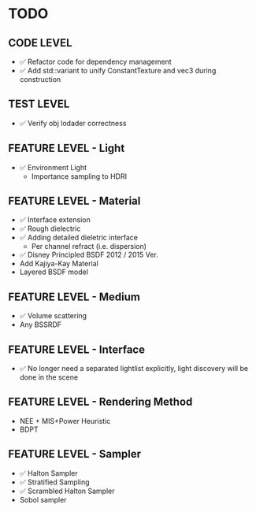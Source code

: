 # TODO

## CODE LEVEL
* ✅ Refactor code for dependency management
* ✅ Add std::variant to unify ConstantTexture and vec3 during construction

## TEST LEVEL
* ✅ Verify obj lodader correctness

## FEATURE LEVEL - Light
* ✅ Environment Light
   * Importance sampling to HDRI

## FEATURE LEVEL - Material
* ✅ Interface extension
* ✅ Rough dielectric
* ✅ Adding detailed dieletric interface
   * Per channel refract (i.e. dispersion)
* ✅ Disney Principled BSDF 2012 / 2015 Ver.
* Add Kajiya-Kay Material
* Layered BSDF model

## FEATURE LEVEL - Medium
* ✅ Volume scattering
* Any BSSRDF

## FEATURE LEVEL - Interface
* ✅ No longer need a separated lightlist explicitly, light discovery will be done in the scene


## FEATURE LEVEL - Rendering Method
* NEE + MIS+Power Heuristic
* BDPT

## FEATURE LEVEL - Sampler
* ✅ Halton Sampler
* ✅ Stratified Sampling
* ✅ Scrambled Halton Sampler
* Sobol sampler